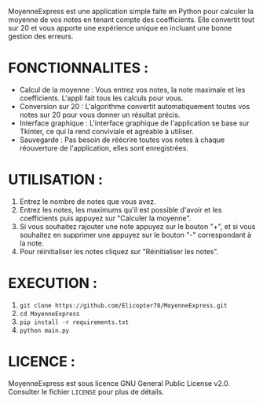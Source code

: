 MoyenneExpress est une application simple faite en Python pour calculer la moyenne de vos notes en tenant compte des coefficients. Elle convertit tout sur 20 et vous apporte une expérience unique en incluant une bonne gestion des erreurs.

# FONCTIONNALITES :

- Calcul de la moyenne : Vous entrez vos notes, la note maximale et les coefficients. L'appli fait tous les calculs pour vous.
- Conversion sur 20 : L'algorithme convertit automatiquement toutes vos notes sur 20 pour vous donner un résultat précis.
- Interface graphique : L'interface graphique de l'application se base sur Tkinter, ce qui la rend conviviale et agréable à utiliser.
- Sauvegarde : Pas besoin de réécrire toutes vos notes à chaque réouverture de l'application, elles sont enregistrées.

# UTILISATION :

1. Entrez le nombre de notes que vous avez.
2. Entrez les notes, les maximums qu'il est possible d'avoir et les coefficients puis appuyez sur "Calculer la moyenne".
3. Si vous souhaitez rajouter une note appuyez sur le bouton "+", et si vous souhaitez en supprimer une appuyez sur le bouton "-" correspondant à la note.
4. Pour réinitialiser les notes cliquez sur "Réinitialiser les notes".

# EXECUTION :
1. `git clone https://github.com/Elicopter78/MoyenneExpress.git`
2. `cd MoyenneExpress`
3. `pip install -r requirements.txt`
4. `python main.py`

# LICENCE :
MoyenneExpress est sous licence GNU General Public License v2.0. Consulter le fichier `LICENSE` pour plus de détails.
